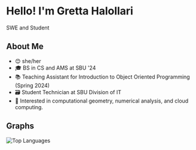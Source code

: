 # Hello! I'm Gretta Halollari
SWE and Student 

## About Me
- 😊 she/her
- 🎓 BS in CS and AMS at SBU '24
- 📚 Teaching Assistant for Introduction to Object Oriented Programming (Spring 2024)
- 🗃️ Student Technician at SBU Division of IT
- 🩵 Interested in computational geometry, numerical analysis, and cloud computing.

## Graphs
![Top Languages](https://github-readme-stats.vercel.app/api/top-langs/?username=ingrettable&langs_count=8&hide=html&layout=compact)

<!--
**ingrettable/ingrettable** is a ✨ _special_ ✨ repository because its `README.md` (this file) appears on your GitHub profile.

Here are some ideas to get you started:

- 🔭 I’m currently working on ...
- 🌱 I’m currently learning ...
- 👯 I’m looking to collaborate on ...
- 🤔 I’m looking for help with ...
- 💬 Ask me about ...
- 📫 How to reach me: ...
- 😄 Pronouns: ...
- ⚡ Fun fact: ...
-->
